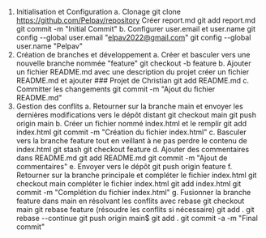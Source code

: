 1. Initialisation et Configuration
    a. Clonage
        git clone https://github.com/Pelpav/repository
        Créer report.md
        git add report.md
        git commit -m "Initial Commit"
    b. Configurer user.email et user.name
        git config --global user.email "elpav2022@gmail.com"
        git config --global user.name "Pelpav"
2. Création de branches et développement
    a. Créer et basculer vers une nouvelle branche nommée "feature"
        git checkout -b feature
    b. Ajouter un fichier README.md avec une description du projet
        créer un fichier README.md et ajouter ### Projet de Christian
        git add README.md
    c. Committer les changements
        git commit -m "Ajout du fichier README.md"
3. Gestion des conflits
    a. Retourner sur la branche main et envoyer les dernières modifications vers le dépôt distant
        git checkout main
        git push origin main
    b. Créer un fichier nommé index.html et le remplir
        git add index.html
        git commit -m "Création du fichier index.html"
    c. Basculer vers la branche feature tout en veillant à ne pas perdre le contenu de index.html
        git stash
        git checkout feature
    d. Ajouter des commentaires dans README.md
        git add README.md
        git commit -m "Ajout de commentaires"
    e. Envoyer vers le dépôt
        git push origin feature
    f. Retourner sur la branche principale et compléter le fichier index.html
        git checkout main
        compléter le fichier index.html
        git add index.html
        git commit -m "Complétion du fichier index.html"
    g. Fusionner la branche feature dans main en résolvant les conflits avec rebase
        git checkout main
        git rebase feature
        (résoudre les conflits si nécessaire)
        git add .
        git rebase --continue
        git push origin main$
        git add .
        git commit -a -m "Final commit"